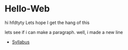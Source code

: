 # Hello-Web
hi
hfdtyty
Lets hope I get the hang of this
                
                
                
lets see if i can make a paragraph.  well, i made a new line
* [Syllabus](https://forehgra001.github.io-Syllabus)
